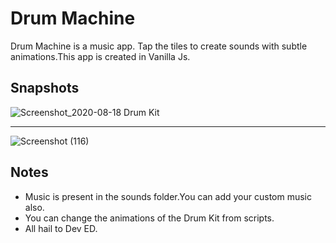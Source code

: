 # Drum Machine

Drum Machine is a music app. Tap the tiles to create sounds with subtle animations.This app is created in Vanilla Js.

## Snapshots

![Screenshot_2020-08-18 Drum Kit](https://user-images.githubusercontent.com/51753810/90534571-87a0e000-e197-11ea-92c2-6a432a5d0567.png)

<hr>

![Screenshot (116)](https://user-images.githubusercontent.com/51753810/90534675-a7380880-e197-11ea-897e-ac4db34bbfca.png)



## Notes

- Music is present in the sounds folder.You can add your custom music also.
- You can change the animations of the Drum Kit from scripts.
- All hail to Dev ED. 